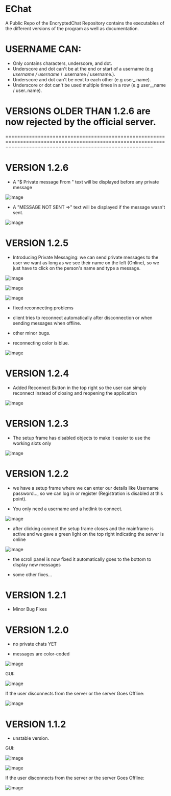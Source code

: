 # EChat
A Public Repo of the EncryptedChat Repository contains the executables of the different versions of the program as well as documentation.


# USERNAME CAN:
- Only contains characters, underscore, and dot.
- Underscore and dot can't be at the end or start of a username (e.g _username / username_ / .username / username.).
- Underscore and dot can't be next to each other (e.g user_.name).
- Underscore or dot can't be used multiple times in a row (e.g user__name / user..name).

# VERSIONS OLDER THAN 1.2.6 are now rejected by the official server.

==============================================================================================================================================================


# VERSION 1.2.6

- A "$ Private message From " text will be displayed before any private message


![image](https://user-images.githubusercontent.com/81851926/153710010-9723d390-4c36-4bcc-9dc3-82053c298fee.png)



- A "MESSAGE NOT SENT =>" text will be displayed if the message wasn't sent.


![image](https://user-images.githubusercontent.com/81851926/153710118-1b91a456-b42a-4606-9c30-85358d1ce8fb.png)



# VERSION 1.2.5

- Introducing Private Messaging:
  we can send private messages to the user we want as long as we see their name on the left (Online), so we just have to click on the person's name and type a message.

![image](https://user-images.githubusercontent.com/81851926/153709793-82daea5e-9369-4d20-97c1-eb863b4c05ed.png)


![image](https://user-images.githubusercontent.com/81851926/153709872-b369c834-ad30-431f-9b6c-fee55db44ecc.png)


![image](https://user-images.githubusercontent.com/81851926/153709885-a36ec0fa-520d-4367-adbb-fb726be90ff0.png)


- fixed reconnecting problems

- client tries to reconnect automatically after disconnection or when sending messages when offline.

- other minor bugs.


- reconnecting color is blue.


![image](https://user-images.githubusercontent.com/81851926/153709650-e79b2281-c2ab-43d4-afa4-b628c73d92f7.png)



# VERSION 1.2.4

- Added Reconnect Button in the top right so the user can simply reconnect instead of closing and reopening the application


![image](https://user-images.githubusercontent.com/81851926/153709540-1a0fca9f-cdb4-40ac-8749-635435762ec4.png)



# VERSION 1.2.3

- The setup frame has disabled objects to make it easier to use the working slots only


![image](https://user-images.githubusercontent.com/81851926/153709453-df87d6ea-6b7f-4792-adad-13ccc72b0f16.png)



# VERSION 1.2.2

- we have a setup frame where we can enter our details like Username password..., so we can log in or register (Registration is disabled at this point).

- You only need a username and a hotlink to connect.


![image](https://user-images.githubusercontent.com/81851926/153709294-e1330728-f50b-4f14-aff7-949aa0f2b74d.png)


- after clicking connect the setup frame closes and the mainframe is active and we gave a green light on the top right indicating the server is online


![image](https://user-images.githubusercontent.com/81851926/153709341-27c53b31-b7f6-4a57-aae8-f6620b144f7b.png)


- the scroll panel is now fixed it automatically goes to the bottom to display new messages

- some other fixes...


# VERSION 1.2.1

- Minor Bug Fixes



# VERSION 1.2.0

- no private chats YET

- messages are color-coded


![image](https://user-images.githubusercontent.com/81851926/153709928-59448d65-b3a5-49bb-be40-40f5ac7bdfd9.png)


GUI:


![image](https://user-images.githubusercontent.com/81851926/153705282-adf37fe0-d233-4c8d-a901-f2ac11e4be22.png)


If the user disconnects from the server or the server Goes Offline:


![image](https://user-images.githubusercontent.com/81851926/153705334-aeb34275-cad4-41d7-b01c-16f90c1689ce.png)



# VERSION 1.1.2
- unstable version.

GUI:


![image](https://user-images.githubusercontent.com/81851926/153704783-18637ad9-f43b-40a6-aa1a-69f2df9a3a0c.png)


![image](https://user-images.githubusercontent.com/81851926/153705056-f8764c76-a584-4c94-8547-fb309fa06a40.png)


If the user disconnects from the server or the server Goes Offline:


![image](https://user-images.githubusercontent.com/81851926/153705091-78518ca8-5fef-45ce-9e96-db362da0df78.png)

